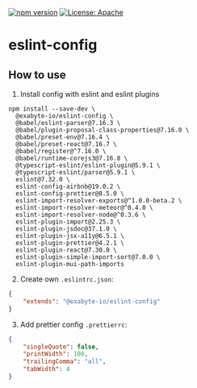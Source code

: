 [![npm version](https://badge.fury.io/js/%40exabyte-io%2Feslint-config.svg)](https://badge.fury.io/js/%40exabyte-io%2Feslint-config)
[![License: Apache](https://img.shields.io/badge/License-Apache-blue.svg)](https://www.apache.org/licenses/LICENSE-2.0)

# eslint-config

## How to use

1. Install config with eslint and eslint plugins

  ```
  npm install --save-dev \
    @exabyte-io/eslint-config \
    @babel/eslint-parser@7.16.3 \
    @babel/plugin-proposal-class-properties@7.16.0 \
    @babel/preset-env@7.16.4 \
    @babel/preset-react@7.16.7 \
    @babel/register@^7.16.0 \
    @babel/runtime-corejs3@7.16.8 \
    @typescript-eslint/eslint-plugin@5.9.1 \
    @typescript-eslint/parser@5.9.1 \
    eslint@7.32.0 \
    eslint-config-airbnb@19.0.2 \
    eslint-config-prettier@8.5.0 \
    eslint-import-resolver-exports@^1.0.0-beta.2 \
    eslint-import-resolver-meteor@^0.4.0 \
    eslint-import-resolver-node@^0.3.6 \
    eslint-plugin-import@2.25.3 \
    eslint-plugin-jsdoc@37.1.0 \
    eslint-plugin-jsx-a11y@6.5.1 \
    eslint-plugin-prettier@4.2.1 \
    eslint-plugin-react@7.30.0 \
    eslint-plugin-simple-import-sort@7.0.0 \
    eslint-plugin-mui-path-imports
  ```


2. Create own `.eslintrc.json`:

  ```JSON
  {
      "extends": "@exabyte-io/eslint-config"
  }
  ```

3. Add prettier config `.prettierrc`:

  ```JSON
  {
      "singleQuote": false,
      "printWidth": 100,
      "trailingComma": "all",
      "tabWidth": 4
  }
  ```
